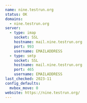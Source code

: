```yaml
---
name: nine.testrun.org
status: OK
domains: 
  - nine.testrun.org
server:
  - type: imap
    socket: SSL
    hostname: mail.nine.testrun.org
    port: 993
    username: EMAILADDRESS
  - type: smtp
    socket: SSL
    hostname: mail.nine.testrun.org
    port: 465
    username: EMAILADDRESS
last_checked: 2023-11
config_defaults:
  mvbox_move: 0
website: https://nine.testrun.org/
---
```

